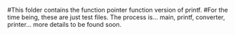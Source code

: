 #This folder contains the function pointer function version of printf.
#For the time being, these are just test files.
The process is... main, printf, converter, printer... more details to be found soon.
